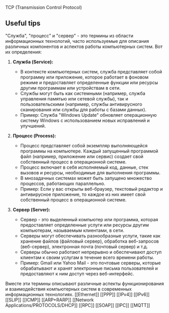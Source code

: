 TCP (Transmission Control Protocol)

## Useful tips
"Служба", "процесс" и "сервер" - это термины из области информационных технологий, часто используемые для описания различных компонентов и аспектов работы компьютерных систем. Вот их определения:

1. **Служба (Service):**
   - В контексте компьютерных систем, служба представляет собой программу или приложение, которое работает в фоновом режиме и предоставляет определенные функции или ресурсы другим программам или устройствам в сети.
   - Службы могут быть как системными (например, служба управления памятью или сетевой службы), так и пользовательскими (например, службы антивирусного сканирования или службы для работы с базами данных).
   - Пример: Служба "Windows Update" обновляет операционную систему Windows с использованием новых исправлений и улучшений.

2. **Процесс (Process):**
   - Процесс представляет собой экземпляр выполняющейся программы на компьютере. Каждый запущенный программой файл (например, приложение или сервис) создает свой собственный процесс в операционной системе.
   - Процесс включает в себя исполняемый код, данные, стек вызовов и ресурсы, необходимые для выполнения программы.
   - В мнозадачных системах может быть запущено множество процессов, работающих параллельно.
   - Пример: Если у вас открыты веб-браузер, текстовый редактор и антивирусное приложение, то каждое из них имеет свой собственный процесс в операционной системе.

3. **Сервер (Server):**
   - Сервер - это выделенный компьютер или программа, которая предоставляет определенные услуги или ресурсы другим компьютерам, называемым клиентами, в сети.
   - Серверы могут обеспечивать разнообразные услуги, такие как хранение файлов (файловый сервер), обработка веб-запросов (веб-сервер), электронная почта (почтовый сервер) и т.д.
   - Серверы обычно работают непрерывно и обеспечивают доступ клиентам к своим услугам в течение всего времени работы.
   - Пример: Gmail или Yahoo Mail - это почтовые серверы, которые обрабатывают и хранят электронные письма пользователей и предоставляют к ним доступ через веб-интерфейс.

Вместе эти термины описывают различные аспекты функционирования и взаимодействия компьютерных систем в современных информационных технологиях.
[[Ethernet]]
[[PPP]]
[[IPv4]]
[[IPv6]]
[[SLIP]]
[[ICMP]]
[[ARP+RARP]]
[[Network Applications/PROTOCOLS/DHCP]]
[[RPC]]
[[SOAP]]
[[IPC]]
[[MQTT]]


